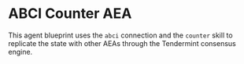 # ABCI Counter AEA

This agent blueprint uses the `abci` connection and the `counter` skill
to replicate the state with other AEAs through the Tendermint consensus engine. 
